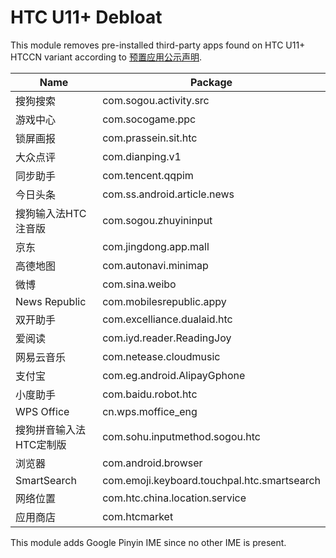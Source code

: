 # HTC U11+ Debloat

This module removes pre-installed third-party apps found on HTC U11+ HTCCN variant according to [预置应用公示声明](https://www.htc.com/managed-assets/shared/desktop/smartphones/cn/miit/2q4d200.pdf "HTC U11+ （HTC 2Q4D200）预置应用软件信息公示").

| Name                    | Package                                     |
|-------------------------|---------------------------------------------|
| 搜狗搜索                | com.sogou.activity.src                      |
| 游戏中心                | com.socogame.ppc                            |
| 锁屏画报                | com.prassein.sit.htc                        |
| 大众点评                | com.dianping.v1                             |
| 同步助手                | com.tencent.qqpim                           |
| 今日头条                | com.ss.android.article.news                 |
| 搜狗输入法HTC注音版     | com.sogou.zhuyininput                       |
| 京东                    | com.jingdong.app.mall                       |
| 高德地图                | com.autonavi.minimap                        |
| 微博                    | com.sina.weibo                              |
| News Republic           | com.mobilesrepublic.appy                    |
| 双开助手                | com.excelliance.dualaid.htc                 |
| 爱阅读                  | com.iyd.reader.ReadingJoy                   |
| 网易云音乐              | com.netease.cloudmusic                      |
| 支付宝                  | com.eg.android.AlipayGphone                 |
| 小度助手                | com.baidu.robot.htc                         |
| WPS Office            | cn.wps.moffice_eng                          |
| 搜狗拼音输入法HTC定制版 | com.sohu.inputmethod.sogou.htc              |
| 浏览器                  | com.android.browser                         |
| SmartSearch             | com.emoji.keyboard.touchpal.htc.smartsearch |
| 网络位置                | com.htc.china.location.service              |
| 应用商店                | com.htcmarket                               |

This module adds Google Pinyin IME since no other IME is present.
